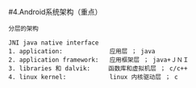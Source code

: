 #4.Android系统架构（重点）

	分层的架构

	JNI java native interface 
	1. application:             应用层 ； java
	2. application framework:   应用框架层 ； java+ＪＮＩ
	3. libraries 和 dalvik:     函数库和虚拟机层 ； c/c++ 
	4. linux kernel:            linux 内核驱动层 ； c
